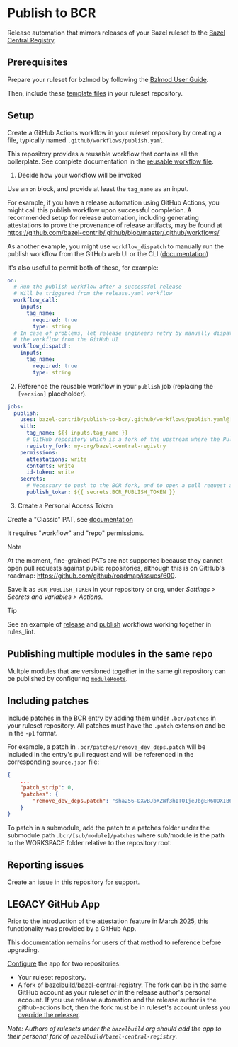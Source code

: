 # Publish to BCR

Release automation that mirrors releases of your Bazel ruleset to the [Bazel Central Registry](https://github.com/bazelbuild/bazel-central-registry).

## Prerequisites

Prepare your ruleset for bzlmod by following the [Bzlmod User Guide](https://bazel.build/docs/bzlmod).

Then, include these [template files](./templates) in your ruleset repository.

## Setup

Create a GitHub Actions workflow in your ruleset repository by creating a file, typically named `.github/workflows/publish.yaml`.

This repository provides a reusable workflow that contains all the boilerplate.
See complete documentation in the [reusable workflow file](./.github/workflows/publish.yaml).

1. Decide how your workflow will be invoked

Use an `on` block, and provide at least the `tag_name` as an input.

For example, if you have a release automation using GitHub Actions, you might call this publish workflow upon successful completion.
A recommended setup for release automation, including generating attestations to prove the provenance of release artifacts, may be found at
https://github.com/bazel-contrib/.github/blob/master/.github/workflows/

As another example, you might use `workflow_dispatch` to manually run the publish workflow from the GitHub web UI or the CLI
([documentation](https://docs.github.com/en/actions/managing-workflow-runs-and-deployments/managing-workflow-runs/manually-running-a-workflow))

It's also useful to permit both of these, for example:

```yaml
on:
  # Run the publish workflow after a successful release
  # Will be triggered from the release.yaml workflow
  workflow_call:
    inputs:
      tag_name:
        required: true
        type: string
  # In case of problems, let release engineers retry by manually dispatching
  # the workflow from the GitHub UI
  workflow_dispatch:
    inputs:
      tag_name:
        required: true
        type: string
```

2. Reference the reusable workflow in your `publish` job (replacing the `[version]` placeholder).

```yaml
jobs:    
  publish:
    uses: bazel-contrib/publish-to-bcr/.github/workflows/publish.yaml@[version]
    with:
      tag_name: ${{ inputs.tag_name }}
      # GitHub repository which is a fork of the upstream where the Pull Request will be opened.
      registry_fork: my-org/bazel-central-registry
    permissions:
      attestations: write
      contents: write
      id-token: write
    secrets:
      # Necessary to push to the BCR fork, and to open a pull request against a registry
      publish_token: ${{ secrets.BCR_PUBLISH_TOKEN }}
```

3. Create a Personal Access Token

Create a "Classic" PAT, see [documentation](https://docs.github.com/en/authentication/keeping-your-account-and-data-secure/managing-your-personal-access-tokens#creating-a-personal-access-token-classic)

It requires "workflow" and "repo" permissions.

> [!NOTE]  
> At the moment, fine-grained PATs are not supported because they cannot open pull requests against public 
> repositories, although this is on GitHub's roadmap: https://github.com/github/roadmap/issues/600.

Save it as `BCR_PUBLISH_TOKEN` in your repository or org, under _Settings > Secrets and variables > Actions_.

> [!TIP]  
>  See an example of [release](https://github.com/aspect-build/rules_lint/blob/main/.github/workflows/release.yml) and [publish](https://github.com/aspect-build/rules_lint/blob/main/.github/workflows/publish.yaml) workflows working together in rules_lint.

## Publishing multiple modules in the same repo

Multple modules that are versioned together in the same git repository can be published by configuring [`moduleRoots`](./templates/README.md#optional-configyml).

## Including patches

Include patches in the BCR entry by adding them under `.bcr/patches` in your ruleset repository. All patches must have the `.patch` extension and be in the `-p1` format.

For example, a patch in `.bcr/patches/remove_dev_deps.patch` will be included in the entry's pull request and will be referenced in the
corresponding `source.json` file:

```json
{
    ...
    "patch_strip": 0,
    "patches": {
        "remove_dev_deps.patch": "sha256-DXvBJbXZWf3hITOIjeJbgER6UOXIB6ogpgullT+oP4k="
    }
}
```

To patch in a submodule, add the patch to a patches folder under the submodule path `.bcr/[sub/module]/patches` where sub/module is the path to the WORKSPACE folder relative to the repository root.

## Reporting issues

Create an issue in this repository for support.

## LEGACY GitHub App

Prior to the introduction of the attestation feature in March 2025, this functionality was provided by a GitHub App.

This documentation remains for users of that method to reference before upgrading.

[Configure](https://github.com/apps/publish-to-bcr) the app for two repositories:

   - Your ruleset repository.
   - A fork of [bazelbuild/bazel-central-registry](https://github.com/bazelbuild/bazel-central-registry). The fork can be in the same GitHub account as your ruleset _or_ in the release author's personal account. If you use release automation and the release author is the github-actions bot, then the fork must
     be in ruleset's account unless you [override the releaser](./templates/README.md#optional-configyml).

   _Note: Authors of rulesets under the `bazelbuild` org should add the app to their personal fork of `bazelbuild/bazel-central-registry`._
